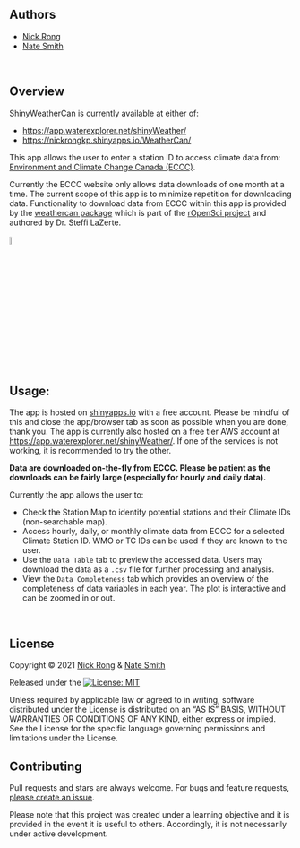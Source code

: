 ## Authors 

* [Nick Rong](https://github.com/nickyrong)
* [Nate Smith](https://github.com/WraySmith)
<br/>

## Overview
ShinyWeatherCan is currently available at either of: 
- https://app.waterexplorer.net/shinyWeather/
- https://nickrongkp.shinyapps.io/WeatherCan/

This app allows the user to enter a station ID to access climate data from:
[Environment and Climate Change Canada (ECCC)](https://climate.weather.gc.ca/historical_data/search_historic_data_e.html).
<br/>

Currently the ECCC website only allows data downloads of one month at a time. The current scope of this app is to minimize repetition for downloading data. Functionality to download data from ECCC within this app is provided by the [weathercan package](https://github.com/ropensci/weathercan) which is part of the [rOpenSci project](http://ropensci.org) and authored by Dr. Steffi LaZerte.  
<br/>
<img src="https://github.com/ropensci/weathercan/raw/master/inst/assets/weathercan_logo.png" width="6%" />
<br/>

## Usage:

The app is hosted on [shinyapps.io](https://nickrongkp.shinyapps.io/WeatherCan/) with a free account. Please be mindful of this and close the app/browser tab as soon as possible when you are done, thank you. The app is currently also hosted on a free tier AWS account at https://app.waterexplorer.net/shinyWeather/. If one of the services is not working, it is recommended to try the other.  

**Data are downloaded on-the-fly from ECCC. Please be patient as the downloads can be fairly large (especially for hourly and daily data).**

Currently the app allows the user to:
- Check the Station Map to identify potential stations and their Climate IDs (non-searchable map). 
- Access hourly, daily, or monthly climate data from ECCC for a selected Climate Station ID. WMO or TC IDs can be used if they are known to the user.
- Use the `Data Table` tab to preview the accessed data. Users may download the data as a `.csv` file for further processing and analysis.
- View the `Data Completeness` tab which provides an overview of the completeness of data variables in each year. The plot is interactive and can be zoomed in or out.
<br/>

## License
Copyright © 2021 [Nick Rong](https://github.com/nickyrong) & [Nate Smith](https://github.com/WraySmith)

Released under the [![License: MIT](https://img.shields.io/badge/License-MIT-yellow.svg)](https://opensource.org/licenses/MIT)

Unless required by applicable law or agreed to in writing, software
distributed under the License is distributed on an “AS IS” BASIS,
WITHOUT WARRANTIES OR CONDITIONS OF ANY KIND, either express or implied.
See the License for the specific language governing permissions and
limitations under the License.
<br/>

## Contributing

Pull requests and stars are always welcome. For bugs and feature requests, [please create an issue](https://github.com/nickyrong/ShinyWeatherCan/issues).

Please note that this project was created under a learning objective and it is provided in the event it is useful to others. Accordingly, it is not necessarily under active development. 
<br/>
<br/>
